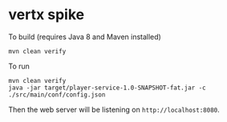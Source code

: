 # vertx spike

To build (requires Java 8 and Maven installed)

```
mvn clean verify
```

To run
```
mvn clean verify
java -jar target/player-service-1.0-SNAPSHOT-fat.jar -c ./src/main/conf/config.json
```
Then the web server will be listening on `http://localhost:8080`.


